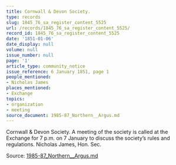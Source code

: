 ```yaml
---
title: Cornwall & Devon Society.
type: records
slug: 1845_76_sa_register_content_5525
url: /records/1845_76_sa_register_content_5525/
record_id: 1845_76_sa_register_content_5525
date: '1851-01-06'
date_display: null
volume: null
issue_number: null
page: '1'
article_type: community_notice
issue_reference: 6 January 1851, page 1
people_mentioned:
- Nicholas James
places_mentioned:
- Exchange
topics:
- organization
- meeting
source_document: 1985-87_Northern__Argus.md
---
```


Cornwall & Devon Society.  A meeting of the society is called at the Exchange for 7 p.m. on 7 January to discuss the society’s rules and regulations.  Nicholas James, Hon. Sec.

Source: [1985-87_Northern__Argus.md](/downloads/markdown/1985-87_Northern__Argus.md)
